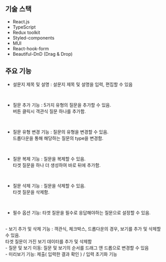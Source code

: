 
## 기술 스택 

- React.js
- TypeScript
- Redux toolkit
- Styled-components
- MUI
- React-hook-form
- Beautiful-DnD (Drag & Drop)

## 주요 기능 

 - 설문지 제목 및 설명 : 설문지 제목 및 설명을 입력, 편집할 수 있음

<br>

 - 질문 추가 기능 : 5가지 유형의 질문을 추가할 수 있음.</br>버튼 클릭시 객관식 질문 하나를 추가함.

<br>

 - 질문 유형 변경 기능 : 질문의 유형을 변경할 수 있음.</br>드롭다운을 통해 해당하는 질문의 type을 변경함.

<br>

 - 질문 복제 기능 : 질문을 복제할 수 있음.</br>타겟 질문을 하나 더 생성하여 바로 뒤에 추가함.

<br>

 - 질문 삭제 기능 : 질문을 삭제할 수 있음.</br>타겟 질문을 삭제함.

<br>

- 필수 옵션 기능:  타겟 질문을 필수로 응답해야하는 질문으로 설정할 수 있음.

<br>
- 보기 추가 및 삭제 기능 :  객관식, 체크박스, 드롭다운의 경우, 보기를 추가 및 삭제할 수 있음.</br>타겟 질문이 가진 보기 데이터를 추가 및 삭제함 

<br>
- 질문 및 보기 이동:  질문 및 보기의 순서를 드래그 앤 드롭으로 변경할 수 있음

<br>
- 미리보기 기능: 제출( 입력한 결과 확인 ) / 입력 초기화 기능 
